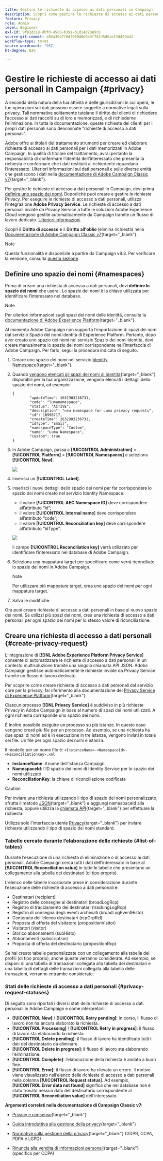 ```yaml
---
title: Gestire le richieste di accesso ai dati personali in Campaign
description: Scopri come gestire le richieste di accesso ai dati personali in Campaign
feature: Privacy
role: Admin
level: Beginner
exl-id: 0f81d318-dbfd-45c8-b391-b1d14d23e9c8
source-git-commit: d80a39d7f0df939d0e9e3f782d5d9aef3d459a32
workflow-type: tm+mt
source-wordcount: '957'
ht-degree: 82%

---
```


# Gestire le richieste di accesso ai dati personali in Campaign {#privacy}

A seconda della natura della tua attività e delle giurisdizioni in cui opera, le tue operazioni sui dati possono essere soggette a normative legali sulla privacy. Tali nornmative solitamente tutelano il diritto dei clienti di richiedere l’accesso ai dati raccolti su di loro e memorizzati, e di richiederne l’eliminazione. In tutta la documentazione, queste richieste dei clienti per i propri dati personali sono denominate &quot;richieste di accesso a dati personali&quot;.

Adobe offre ai titolari del trattamento strumenti per creare ed elaborare richieste di accesso ai dati personali per i dati memorizzati in Adobe Campaign. In qualità di titolare del trattamento, avrai pertanto la responsabilità di confermare l’identità dell’interessato che presenta la richiesta e confermare che i dati restituiti al richiedente riguardano l’interessato. Ulteriori informazioni sui dati personali e sulle diverse entità che gestiscono i dati nella [documentazione di Adobe Campaign Classic v7](https://experienceleague.adobe.com/docs/campaign-classic/using/getting-started/privacy/privacy-and-recommendations.html?lang=it#personal-data){target="_blank"}.


Per gestire le richieste di accesso a dati personali in Campaign, devi prima [definire uno spazio dei nomi](#namespaces). Dopodiché puoi creare e gestire le richieste Privacy. Per eseguire le richieste di accesso a dati personali, utilizza l’integrazione **Adobe Privacy Service**. Le richieste di accesso a dati personali inviate da Privacy Service a tutte le soluzioni Adobe Experience Cloud vengono gestite automaticamente da Campaign tramite un flusso di lavoro dedicato. [Ulteriori informazioni](#create-privacy-request)

Scopri il **Diritto di accesso** e il **Diritto all&#39;oblio** (elimina richiesta) nella [Documentazione di Adobe Campaign Classic v7](https://experienceleague.adobe.com/docs/campaign-classic/using/getting-started/privacy/privacy-management.html?lang=it#right-access-forgotten){target="_blank"}.


>[!NOTE]
>
>Questa funzionalità è disponibile a partire da Campaign v8.3. Per verificare la versione, consulta [questa sezione](compatibility-matrix.md#how-to-check-your-campaign-version-and-buildversion).

## Definire uno spazio dei nomi {#namespaces}

Prima di creare una richiesta di accesso a dati personali, devi **definire lo spazio dei nomi** che userai. Lo spazio dei nomi è la chiave utilizzata per identificare l’interessato nel database.

>[!NOTE]
>
>Per ulteriori informazioni sugli spazi dei nomi delle identità, consulta la [documentazione di Adobe Experience Platform](https://experienceleague.adobe.com/docs/experience-platform/identity/namespaces.html?lang=it){target="_blank"}.

Al momento Adobe Campaign non supporta l’importazione di spazi dei nomi dal servizio Spazio dei nomi identità di Experience Platform. Pertanto, dopo aver creato uno spazio dei nomi nel servizio Spazio dei nomi identità, devi creare manualmente lo spazio dei nomi corrispondente nell’interfaccia di Adobe Campaign. Per farlo, segui la procedura indicata di seguito.

<!--v7?
Three namespaces are available out-of-the-box: email, phone and mobile phone. If you need a different namespace (a recipient custom field, for example), you can create a new one from **[!UICONTROL Administration]** > **[!UICONTROL Platform]** > **[!UICONTROL Namespaces]**.

>[!NOTE]
>
>For optimal performance, it is recommended to use out-of-the-box namespaces.
-->

1. Creare uno spazio dei nomi nel servizio [Identity Namespace](https://developer.adobe.com/experience-platform-apis/references/identity-service/#tag/Identity-Namespace){target="_blank"}.

1. Quando [vengono elencati gli spazi dei nomi di identità](https://developer.adobe.com/experience-platform-apis/references/identity-service/#operation/getIdNamespaces){target="_blank"} disponibili per la tua organizzazione, vengono elencati i dettagli dello spazio dei nomi, ad esempio:

   ```
   {
           "updateTime": 1632903236731,
           "code": "lumanamespace",
           "status": "ACTIVE",
           "description": "new namespace for Luma privacy requests",
           "id": 10998717,
           "createTime": 1632903236731,
           "idType": "Email",
           "namespaceType": "Custom",
           "name": "Luma Namespace",
           "custom": true
   }
   ```

1. In Adobe Campaign, passa a **[!UICONTROL Administration]** > **[!UICONTROL Platform]** > **[!UICONTROL Namespaces]** e seleziona **[!UICONTROL New]**.

   ![](assets/privacy-namespaces-new.png)

1. Inserisci un **[!UICONTROL Label]**.

1. Inserisci i nuovi dettagli dello spazio dei nomi per far corrispondere lo spazio dei nomi creato nel servizio Identity Namespace:

   * il valore **[!UICONTROL AEC Namespace ID]** deve corrispondere all’attributo “id”;
   * il valore **[!UICONTROL Internal name]** deve corrispondere all’attributo “code”;
   * il valore **[!UICONTROL Reconciliation key]** deve corrispondere all’attributo “idType”.

   ![](assets/privacy-namespaces-details.png)

   Il campo **[!UICONTROL Reconciliation key]** verrà utilizzato per identificare l’interessato nel database di Adobe Campaign.

1. Seleziona una mappatura target <!--(**[!UICONTROL Recipients]**, **[!UICONTROL Real time event]** or **[!UICONTROL Subscriptions]**)--> per specificare come verrà riconciliato lo spazio dei nomi in Adobe Campaign.

   >[!NOTE]
   >
   >Per utilizzare più mappature target, crea uno spazio dei nomi per ogni mappatura target.

1. Salva le modifiche.

Ora puoi creare richieste di accesso a dati personali in base al nuovo spazio dei nomi. Se utilizzi più spazi dei nomi, crea una richiesta di accesso a dati personali per ogni spazio dei nomi per lo stesso valore di riconciliazione.

## Creare una richiesta di accesso a dati personali {#create-privacy-request}

L’integrazione di **[!DNL Adobe Experience Platform Privacy Service]** consente di automatizzare le richieste di accesso a dati personali in un contesto multisoluzione tramite una singola chiamata API JSON. Adobe Campaign gestisce automaticamente le richieste inviate da Privacy Service tramite un flusso di lavoro dedicato.

Per scoprire come creare richieste di accesso a dati personali dal servizio core per la privacy, fai riferimento alla documentazione del [Privacy Service di Experience Platform](https://experienceleague.adobe.com/docs/experience-platform/privacy/home.html?lang=it){target="_blank"}.

Ciascun processo **[!DNL Privacy Service]** è suddiviso in più richieste Privacy in Adobe Campaign in base al numero di spazi dei nomi utilizzati. A ogni richiesta corrisponde uno spazio dei nomi.

È inoltre possibile eseguire un processo su più istanze. In questo caso vengono creati più file per un processo. Ad esempio, se una richiesta ha due spazi di nomi ed è in esecuzione in tre istanze, vengono inviati in totale sei file. Un file per ogni spazio dei nomi e istanza.

Il modello per un nome file è: `<InstanceName>-<NamespaceId>-<ReconciliationKey>.xml`

* **InstanceName**: il nome dell’istanza Campaign
* **NamespaceId**: l’ID spazio dei nomi di Identity Service per lo spazio dei nomi utilizzato
* **ReconciliationKey**: la chiave di riconciliazione codificata

>[!CAUTION]
>
>Per inviare una richiesta utilizzando il tipo di spazio dei nomi personalizzato, sfrutta il metodo [JSON](https://experienceleague.adobe.com/docs/experience-platform/privacy/ui/user-guide.html?lang=it#json){target="_blank"} e aggiungi namespaceId alla richiesta, oppure utilizza la [chiamata API](https://experienceleague.adobe.com/docs/experience-platform/privacy/api/privacy-jobs.html?lang=it#access-delete){target="_blank"} per effettuare la richiesta.
>
>Utilizza solo l&#39;interfaccia utente [Privacy](https://experienceleague.adobe.com/docs/experience-platform/privacy/ui/user-guide.html?lang=it#request-builder){target="_blank"} per inviare richieste utilizzando il tipo di spazio dei nomi standard.

### Tabelle cercate durante l’elaborazione delle richieste {#list-of-tables}

Durante l’esecuzione di una richiesta di eliminazione o di accesso ai dati personali, Adobe Campaign cerca tutti i dati dell’interessato in base al **[!UICONTROL Reconciliation value]** in tutte le tabelle che presentano un collegamento alla tabella dei destinatari (di tipo proprio).

L’elenco delle tabelle incorporate prese in considerazione durante l’esecuzione delle richieste di accesso a dati personali è:

* Destinatari (recipient)
* Registro delle consegne ai destinatari (broadLogRcp)
* Registro di tracciamento dei destinatari (trackingLogRcp)
* Registro di consegna degli eventi archiviati (broadLogEventHisto)
* Contenuto dell’elenco destinatari (rcpGrpRel)
* Proposta di offerta del visitatore (propositionVisitor)
* Visitatori (visitor)
* Storico abbonamenti (subHisto)
* Abbonamenti (subscription)
* Proposta di offerta del destinatario (propositionRcp)

Se hai creato tabelle personalizzate con un collegamento alla tabella dei profili (di tipo proprio), anche queste verranno considerate. Ad esempio, se disponi di una tabella di transazioni collegata alla tabella dei destinatari e una tabella di dettagli delle transazioni collegata alla tabella delle transazioni, verranno entrambe considerate.
<!--
>[!CAUTION]
>
>If you perform Privacy batch requests using profile deletion workflows, please take into consideration the following remarks:
>* Profile deletion via workflows do not process children tables.
>* You need to handle the deletion for all the children tables.
>* Adobe recommends that you create an ETL workflow that add the lines to delete in the Privacy Access table and let the **[!UICONTROL Delete privacy requests data]** workflow perform the deletion. We suggest to limit to 200 profiles per day to delete for performance reasons.-->

### Stati delle richieste di accesso a dati personali {#privacy-request-statuses}

Di seguito sono riportati i diversi stati delle richieste di accesso a dati personali in Adobe Campaign e come interpretarli:

* **[!UICONTROL New]** / **[!UICONTROL Retry pending]**: in corso, il flusso di lavoro non ha ancora elaborato la richiesta.
* **[!UICONTROL Processing]** / **[!UICONTROL Retry in progress]**: il flusso di lavoro sta elaborando la richiesta.
* **[!UICONTROL Delete pending]**: il flusso di lavoro ha identificato tutti i dati del destinatario da eliminare.
* **[!UICONTROL Delete in progress]**: il flusso di lavoro sta elaborando l’eliminazione.
* **[!UICONTROL Complete]**: l’elaborazione della richiesta è andata a buon fine.
* **[!UICONTROL Error]**: il flusso di lavoro ha rilevato un errore. Il motivo viene visualizzato nell’elenco delle richieste di accesso a dati personali nella colonna **[!UICONTROL Request status]**. Ad esempio, **[!UICONTROL Error data not found]** significa che nel database non è stato trovato nessun dato del destinatario corrispondente al **[!UICONTROL Reconciliation value]** dell’interessato.

**Argomenti correlati nella documentazione di Campaign Classic v7:**

* [Privacy e consenso](https://experienceleague.adobe.com/docs/campaign-classic/using/getting-started/privacy/privacy-and-recommendations.html?lang=it){target="_blank"}

* [Guida introduttiva alla gestione della privacy](https://experienceleague.adobe.com/docs/campaign-classic/using/getting-started/privacy/privacy-management.html?lang=it){target="_blank"}

* [Normative sulla gestione della privacy](https://experienceleague.adobe.com/docs/campaign-classic/using/getting-started/privacy/privacy-management.html?lang=it#privacy-management-regulations){target="_blank"} (GDPR, CCPA, PDPA e LGPD)

* [Rinuncia alla vendita di informazioni personali](https://experienceleague.adobe.com/docs/campaign-classic/using/getting-started/privacy/privacy-requests/privacy-requests-ccpa.html?lang=it){target="_blank"} (specifico per CCPA)
